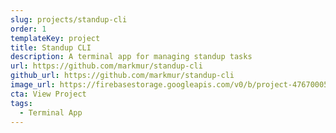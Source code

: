 ```yaml
---
slug: projects/standup-cli
order: 1
templateKey: project
title: Standup CLI
description: A terminal app for managing standup tasks
url: https://github.com/markmur/standup-cli
github_url: https://github.com/markmur/standup-cli
image_url: https://firebasestorage.googleapis.com/v0/b/project-4767000521921178323.appspot.com/o/projects%2Fresized%2Fstandup-cli_1200x1500.png?alt=media&token=c158c19a-cf4a-4d87-8c8e-3cd42570842f
cta: View Project
tags:
  - Terminal App
---
```

